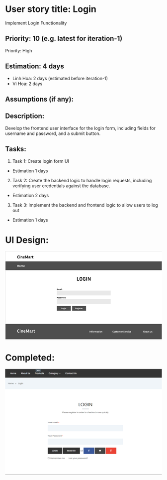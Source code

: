 # User story title: Login
Implement Login Functionality


## Priority: 10 (e.g. latest for iteration-1)
Priority: High

## Estimation: 4 days
* Linh Hoa: 2 days (estimated before iteration-1)
* Vi Hoa: 2 days

## Assumptions (if any):

## Description: 
Develop the frontend user interface for the login form, including fields for username and password, and a submit button.

## Tasks:
1. Task 1: Create login form UI 
- Estimation 1 days

2. Task 2: Create the backend logic to handle login requests, including verifying user credentials against the database.
- Estimation 2 days

3. Task 3: Implement the backend and frontend logic to allow users to log out
- Estimation 1 days

# UI Design:

![alt text](image.png)

# Completed:

![alt text](image-2.png)
